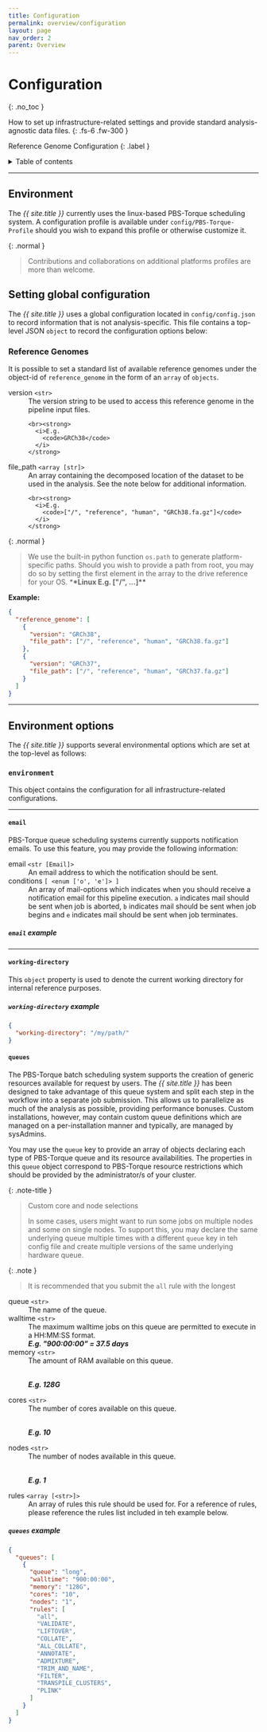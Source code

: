 ```yaml
---
title: Configuration
permalink: overview/configuration
layout: page
nav_order: 2
parent: Overview
---
```


# Configuration
{: .no_toc }

How to set up infrastructure-related settings and provide standard analysis-agnostic data files.
{: .fs-6 .fw-300 }

Reference Genome Configuration
{: .label }



<details markdown="block">
  <summary>
    Table of contents
  </summary>
  {: .text-delta }
1. TOC
{:toc}
</details>

---

## Environment
The _{{ site.title }}_ currently uses the linux-based PBS-Torque scheduling system. A configuration profile is available under `config/PBS-Torque-Profile` should you wish to expand this profile or otherwise customize it.

{: .normal }
> Contributions and collaborations on additional platforms profiles are more than welcome.

## Setting global configuration

The _{{ site.title }}_ uses a global configuration located in `config/config.json` to record information that is not analysis-specific. This file contains a top-level JSON `object` to record the configuration options below:
### Reference Genomes

It is possible to set a standard list of available reference genomes under the object-id of `reference_genome` in the form of an `array` of `objects`.

<dl class="def-wide">
  <dt>version
    <code>&lt;str&gt;</code>
  </dt>
  <dd>The version string to be used to access this reference genome in the pipeline input files.

    <br><strong>
      <i>E.g.
        <code>GRCh38</code>
      </i>
    </strong>
  </dd>

  <dt>file_path
    <code>&lt;array [str]&gt;</code>
  </dt>
  <dd>An array containing the decomposed location of the dataset to be used in the analysis. See the note below for additional information.

    <br><strong>
      <i>E.g.
        <code>["/", "reference", "human", "GRCh38.fa.gz"]</code>
      </i>
    </strong>
  </dd>
</dl>

{: .normal }
> We use the built-in python function `os.path` to generate platform-specific paths. Should you wish to provide a path from root, you may do so by setting the first element in the array to the drive reference for your OS. \***\*Linux E.g. ["/", ...]\*\***

**Example:**

```json
{
  "reference_genome": [
    {
      "version": "GRCh38",
      "file_path": ["/", "reference", "human", "GRCh38.fa.gz"]
    },
    {
      "version": "GRCh37",
      "file_path": ["/", "reference", "human", "GRCh37.fa.gz"]
    }
  ]
}
```

---
## Environment options

The _{{ site.title }}_ supports several environmental options which are set at the top-level as follows:

### `environment`

This object contains the configuration for all infrastructure-related configurations.

---
#### `email`
PBS-Torque queue scheduling systems currently supports notification emails. To use this feature, you may provide the following information:

<dl class="def-wide">
  <dt>email <code>&lt;str [Email]&gt;</code></dt>
  <dd>An email address to which the notification should be sent.</dd>

  <dt>conditions <code>[ &lt;enum ['o', 'e']&gt; ]</code></dt>
  <dd>An array of mail-options which indicates when you should receive a notification email for this pipeline execution. <code>a</code> indicates mail should be sent when job is aborted, <code>b</code> indicates mail should be sent when job begins and <code>e</code> indicates mail should be sent when job terminates.</dd>
</dl>

##### `email` example

---
#### `working-directory`
This `object` property is used to denote the current working directory for internal reference purposes.

##### `working-directory` example
```json
{
  "working-directory": "/my/path/"
}
```

#### `queues`
The PBS-Torque batch scheduling system supports the creation of generic resources available for request by users. The _{{ site.title }}_ has been designed to take advantage of this queue system and split each step in the workflow into a separate job submission. This allows us to parallelize as much of the analysis as possible, providing performance bonuses. Custom installations, however, may contain custom queue definitions which are managed on a per-installation manner and typically, are managed by sysAdmins.

You may use the `queue` key to provide an array of objects declaring each type of PBS-Torque queue and its resource availabilities. The properties in this `queue` object correspond to PBS-Torque resource restrictions which should be provided by the administrator/s of your cluster.

{: .note-title }
> Custom core and node selections
>
> In some cases, users might want to run some jobs on multiple nodes and some on single nodes. To support this, you may declare the same underlying queue multiple times with a different `queue` key in teh config file and create multiple versions of the same underlying hardware queue.

{: .note }
> It is recommended that you submit the `all` rule with the longest 

<dl>
  <dt>queue <code>&lt;str&gt;</code></dt>
  <dd>The name of the queue.</dd>
  
  <dt>walltime <code>&lt;str&gt;</code></dt>
  <dd>The maximum walltime jobs on this queue are permitted to execute in a HH:MM:SS format.
  <br><strong><i>E.g. "900:00:00" = 37.5 days</i></strong></dd>

  <dt>memory <code>&lt;str&gt;</code></dt>
  <dd>The amount of RAM available on this queue.
  
  <br><strong><i>E.g. 128G</i></strong></dd>

  <dt>cores <code>&lt;str&gt;</code></dt>
  <dd>The number of cores available on this queue.
  
  <br><strong><i>E.g. 10</i></strong></dd>

  <dt>nodes <code>&lt;str&gt;</code></dt>
  <dd>The number of nodes available in this queue.
  
  <br><strong><i>E.g. 1</i></strong></dd>

  <dt>rules <code>&lt;array [&lt;str&gt;]&gt;</code></dt>
  <dd>An array of rules this rule should be used for. For a reference of rules, please reference the rules list included in teh example below.</dd>
</dl>


##### `queues` example
```json
{
  "queues": [
    {
      "queue": "long",
      "walltime": "900:00:00",
      "memory": "128G",
      "cores": "10",
      "nodes": "1",
      "rules": [
        "all",
        "VALIDATE",
        "LIFTOVER",
        "COLLATE",
        "ALL_COLLATE",
        "ANNOTATE",
        "ADMIXTURE",
        "TRIM_AND_NAME",
        "FILTER",
        "TRANSPILE_CLUSTERS",
        "PLINK"
      ]
    }
  ]
}
```